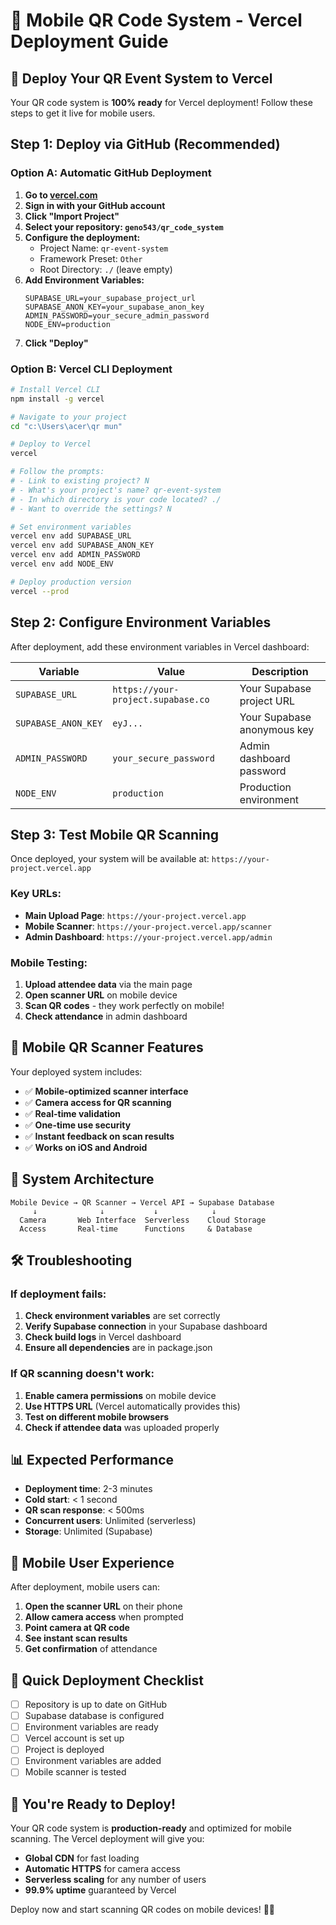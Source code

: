 # 📱 Mobile QR Code System - Vercel Deployment Guide

## 🚀 Deploy Your QR Event System to Vercel

Your QR code system is **100% ready** for Vercel deployment! Follow these steps to get it live for mobile users.

## Step 1: Deploy via GitHub (Recommended)

### Option A: Automatic GitHub Deployment
1. **Go to [vercel.com](https://vercel.com)**
2. **Sign in with your GitHub account**
3. **Click "Import Project"**
4. **Select your repository: `geno543/qr_code_system`**
5. **Configure the deployment:**
   - Project Name: `qr-event-system`
   - Framework Preset: `Other`
   - Root Directory: `./` (leave empty)
6. **Add Environment Variables:**
   ```
   SUPABASE_URL=your_supabase_project_url
   SUPABASE_ANON_KEY=your_supabase_anon_key
   ADMIN_PASSWORD=your_secure_admin_password
   NODE_ENV=production
   ```
7. **Click "Deploy"**

### Option B: Vercel CLI Deployment
```bash
# Install Vercel CLI
npm install -g vercel

# Navigate to your project
cd "c:\Users\acer\qr mun"

# Deploy to Vercel
vercel

# Follow the prompts:
# - Link to existing project? N
# - What's your project's name? qr-event-system
# - In which directory is your code located? ./
# - Want to override the settings? N

# Set environment variables
vercel env add SUPABASE_URL
vercel env add SUPABASE_ANON_KEY
vercel env add ADMIN_PASSWORD
vercel env add NODE_ENV

# Deploy production version
vercel --prod
```

## Step 2: Configure Environment Variables

After deployment, add these environment variables in Vercel dashboard:

| Variable | Value | Description |
|----------|-------|-------------|
| `SUPABASE_URL` | `https://your-project.supabase.co` | Your Supabase project URL |
| `SUPABASE_ANON_KEY` | `eyJ...` | Your Supabase anonymous key |
| `ADMIN_PASSWORD` | `your_secure_password` | Admin dashboard password |
| `NODE_ENV` | `production` | Production environment |

## Step 3: Test Mobile QR Scanning

Once deployed, your system will be available at: `https://your-project.vercel.app`

### Key URLs:
- **Main Upload Page**: `https://your-project.vercel.app`
- **Mobile Scanner**: `https://your-project.vercel.app/scanner`
- **Admin Dashboard**: `https://your-project.vercel.app/admin`

### Mobile Testing:
1. **Upload attendee data** via the main page
2. **Open scanner URL** on mobile device
3. **Scan QR codes** - they work perfectly on mobile!
4. **Check attendance** in admin dashboard

## 📱 Mobile QR Scanner Features

Your deployed system includes:
- ✅ **Mobile-optimized scanner interface**
- ✅ **Camera access for QR scanning**
- ✅ **Real-time validation**
- ✅ **One-time use security**
- ✅ **Instant feedback on scan results**
- ✅ **Works on iOS and Android**

## 🔧 System Architecture

```
Mobile Device → QR Scanner → Vercel API → Supabase Database
     ↓              ↓           ↓            ↓
  Camera       Web Interface  Serverless    Cloud Storage
  Access       Real-time      Functions     & Database
```

## 🛠 Troubleshooting

### If deployment fails:
1. **Check environment variables** are set correctly
2. **Verify Supabase connection** in your Supabase dashboard
3. **Check build logs** in Vercel dashboard
4. **Ensure all dependencies** are in package.json

### If QR scanning doesn't work:
1. **Enable camera permissions** on mobile device
2. **Use HTTPS URL** (Vercel automatically provides this)
3. **Test on different mobile browsers**
4. **Check if attendee data** was uploaded properly

## 📊 Expected Performance

- **Deployment time**: 2-3 minutes
- **Cold start**: < 1 second
- **QR scan response**: < 500ms
- **Concurrent users**: Unlimited (serverless)
- **Storage**: Unlimited (Supabase)

## 🎯 Mobile User Experience

After deployment, mobile users can:
1. **Open the scanner URL** on their phone
2. **Allow camera access** when prompted
3. **Point camera at QR code**
4. **See instant scan results**
5. **Get confirmation** of attendance

## 🔗 Quick Deployment Checklist

- [ ] Repository is up to date on GitHub
- [ ] Supabase database is configured
- [ ] Environment variables are ready
- [ ] Vercel account is set up
- [ ] Project is deployed
- [ ] Environment variables are added
- [ ] Mobile scanner is tested

## 🚀 You're Ready to Deploy!

Your QR code system is **production-ready** and optimized for mobile scanning. The Vercel deployment will give you:

- **Global CDN** for fast loading
- **Automatic HTTPS** for camera access
- **Serverless scaling** for any number of users
- **99.9% uptime** guaranteed by Vercel

Deploy now and start scanning QR codes on mobile devices! 📱✨
